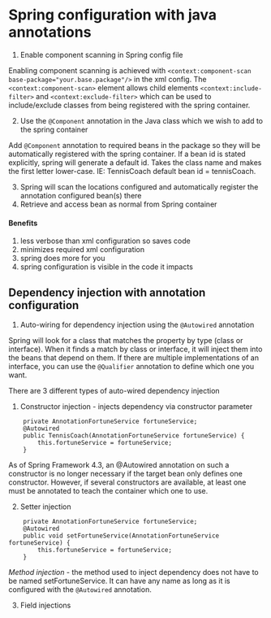 # Spring configuration with java annotations
1. Enable component scanning in Spring config file

Enabling component scanning is achieved with `<context:component-scan base-package="your.base.package"/>` in the xml config.
The `<context:component-scan>` element allows child elements `<context:include-filter>` and `<context:exclude-filter>` which can be used to include/exclude classes from being registered with the spring container.

2. Use the `@Component` annotation in the Java class which we wish to add to the spring container

Add `@Component` annotation to required beans in the package so they will be automatically registered with the spring container.
If a bean id is stated explicitly, spring will generate a default id. Takes the class name and makes the first letter lower-case.
IE: TennisCoach default bean id = tennisCoach.

3. Spring will scan the locations configured and automatically register the annotation configured bean(s) there
4. Retrieve and access bean as normal from Spring container

#### Benefits
1. less verbose than xml configuration so saves code
2. minimizes required xml configuration
3. spring does more for you
4. spring configuration is visible in the code it impacts

## Dependency injection with annotation configuration

1. Auto-wiring for dependency injection using the `@Autowired` annotation

Spring will look for a class that matches the property by type (class or interface).
When it finds a match by class or interface, it will inject them into the beans that depend on them.
If there are multiple implementations of an interface, you can use the `@Qualifier` annotation to define which one you want.

There are 3 different types of auto-wired dependency injection
1. Constructor injection - injects dependency via constructor parameter
```
	private AnnotationFortuneService fortuneService;
	@Autowired
	public TennisCoach(AnnotationFortuneService fortuneService) {
		this.fortuneService = fortuneService;
	}
```

As of Spring Framework 4.3, an @Autowired annotation on such a constructor is no longer necessary if the target bean only defines one constructor. However, if several constructors are available, at least one must be annotated to teach the container which one to use.

2. Setter injection
```
	private AnnotationFortuneService fortuneService;
	@Autowired
	public void setFortuneService(AnnotationFortuneService fortuneService) {
		this.fortuneService = fortuneService;
	}
```

*Method injection* - the method used to inject dependency does not have to be named setFortuneService. It can have any name as long as it is configured with the `@Autowired` annotation.

3. Field injections

